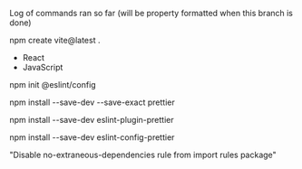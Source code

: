 Log of commands ran so far (will be property formatted when this branch is done)

npm create vite@latest .

- React
- JavaScript

npm init @eslint/config

npm install --save-dev --save-exact prettier

npm install --save-dev eslint-plugin-prettier

npm install --save-dev eslint-config-prettier

"Disable no-extraneous-dependencies rule from import rules package"
